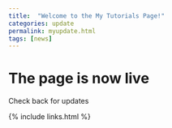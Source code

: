 ```yaml
---
title:  "Welcome to the My Tutorials Page!"
categories: update
permalink: myupdate.html
tags: [news]
---
```



# The page is now live

Check back for updates

{% include links.html %}
